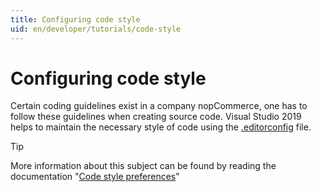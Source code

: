 ```yaml
---
title: Configuring code style
uid: en/developer/tutorials/code-style
---
```


# Configuring code style

Certain coding guidelines exist in a company nopCommerce, one has to follow these guidelines when creating source code. Visual Studio 2019 helps to maintain the necessary style of code using the [.editorconfig](https://github.com/nopSolutions/nopCommerce/blob/develop/.editorconfig) file.

> [!TIP]
> 
> More information about this subject can be found by reading the documentation "[Code style preferences](https://docs.microsoft.com/visualstudio/ide/code-styles-and-code-cleanup?view=vs-2019)"
